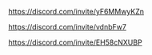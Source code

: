 https://discord.com/invite/yF6MMwyKZn

https://discord.com/invite/vdnbFw7

https://discord.com/invite/EH58cNXUBP
